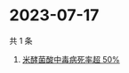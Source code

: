 # 2023-07-17

共 1 条

<!-- BEGIN ZHIHUSEARCH -->
<!-- 最后更新时间 Mon Jul 17 2023 04:12:49 GMT+0800 (China Standard Time) -->
1. [米酵菌酸中毒病死率超 50%](https://www.zhihu.com/search?q=米酵菌酸中毒病死率超%2050%)
<!-- END ZHIHUSEARCH -->
